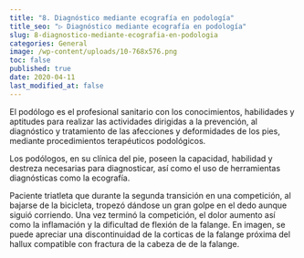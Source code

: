 ```yaml
---
title: "8. Diagnóstico mediante ecografía en podología"
title_seo: "▷ Diagnóstico mediante ecografía en podología"
slug: 8-diagnostico-mediante-ecografia-en-podologia
categories: General
image: /wp-content/uploads/10-768x576.png
toc: false
published: true
date: 2020-04-11
last_modified_at: false
---
```

El podólogo es el profesional sanitario con los conocimientos, habilidades y aptitudes para realizar las actividades dirigidas a la prevención, al diagnóstico y tratamiento de las afecciones y deformidades de los pies, mediante procedimientos terapéuticos podológicos.

Los podólogos, en su clínica del pie, poseen la capacidad, habilidad y destreza necesarias para diagnosticar, así como el uso de herramientas diagnósticas como la ecografía.

Paciente triatleta que durante la segunda transición en una competición, al bajarse de la bicicleta, tropezó dándose un gran golpe en el dedo aunque siguió corriendo. Una vez terminó la competición, el dolor aumento así como la inflamación y la dificultad de flexión de la falange. En imagen, se puede apreciar una discontinuidad de la corticas de la falange próxima del hallux compatible con fractura de la cabeza de de la falange.